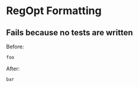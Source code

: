 <!-- gen:mayoverwrite -->
# RegOpt Formatting

## Fails because no tests are written

Before:
```ruby
foo
```

After:
```ruby
bar
```
